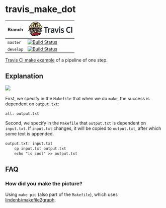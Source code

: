 # travis_make_dot

Branch   |[![Travis CI logo](pics/TravisCI.png)](https://travis-ci.org)
---------|----------------------------------------------------------------------------------------------------------------------------------------------------
`master` |[![Build Status](https://travis-ci.org/richelbilderbeek/travis_make_dot.svg?branch=master)](https://travis-ci.org/richelbilderbeek/travis_make_dot)
`develop`|[![Build Status](https://travis-ci.org/richelbilderbeek/travis_make_dot.svg?branch=develop)](https://travis-ci.org/richelbilderbeek/travis_make_dot)

[Travis CI make example](https://github.com/richelbilderbeek/travis_make_tutorial)
of a pipeline of one step.

## Explanation

![](pics/out.png)

First, we specify in the `Makefile` that when we do `make`, the
success is dependent on `output.txt`:

```
all: output.txt
```

Second, we specify in the `Makefile` that `output.txt` is dependent on
`input.txt`. If `input.txt` changes, it will be copied to `output.txt`,
after which some text is appended. 

```
output.txt: input.txt
	cp input.txt output.txt
	echo "is cool" >> output.txt
```

## FAQ

### How did you make the picture?

Using `make pic` (also part of the `Makefile`),
which uses [lindenb/makefile2graph](https://github.com/lindenb/makefile2graph).

